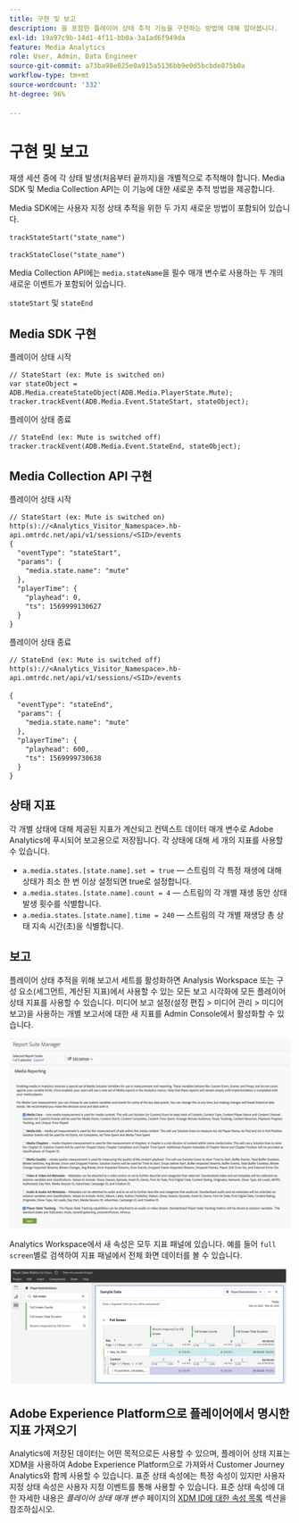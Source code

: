 ```yaml
---
title: 구현 및 보고
description: 을 포함한 플레이어 상태 추적 기능을 구현하는 방법에 대해 알아봅니다.
exl-id: 19a97c9b-14d1-4f11-bb0a-3a1ad6f949da
feature: Media Analytics
role: User, Admin, Data Engineer
source-git-commit: a73ba98e025e0a915a5136bb9e0d5bcbde875b0a
workflow-type: tm+mt
source-wordcount: '332'
ht-degree: 96%

---
```


# 구현 및 보고

재생 세션 중에 각 상태 발생(처음부터 끝까지)을 개별적으로 추적해야 합니다. Media SDK 및 Media Collection API는 이 기능에 대한 새로운 추적 방법을 제공합니다.

Media SDK에는 사용자 지정 상태 추적을 위한 두 가지 새로운 방법이 포함되어 있습니다.

`trackStateStart("state_name")`

`trackStateClose("state_name")`


Media Collection API에는 `media.stateName`을 필수 매개 변수로 사용하는 두 개의 새로운 이벤트가 포함되어 있습니다.

`stateStart` 및 `stateEnd`

## Media SDK 구현

플레이어 상태 시작

```
// StateStart (ex: Mute is switched on)
var stateObject = ADB.Media.createStateObject(ADB.Media.PlayerState.Mute);
tracker.trackEvent(ADB.Media.Event.StateStart, stateObject);
```

플레이어 상태 종료

```
// StateEnd (ex: Mute is switched off)
tracker.trackEvent(ADB.Media.Event.StateEnd, stateObject);
```


## Media Collection API 구현

플레이어 상태 시작

```
// StateStart (ex: Mute is switched on)
http(s)://<Analytics_Visitor_Namespace>.hb-api.omtrdc.net/api/v1/sessions/<SID>/events
{
  "eventType": "stateStart",
  "params": {
    "media.state.name": "mute"
  },
  "playerTime": {
    "playhead": 0,
    "ts": 1569999130627
  }
}
```

플레이어 상태 종료

```
// StateEnd (ex: Mute is switched off)
http(s)://<Analytics_Visitor_Namespace>.hb-api.omtrdc.net/api/v1/sessions/<SID>/events

{
  "eventType": "stateEnd",
  "params": {
    "media.state.name": "mute"
  },
  "playerTime": {
    "playhead": 600,
    "ts": 1569999730638
  }
}
```

## 상태 지표

각 개별 상태에 대해 제공된 지표가 계산되고 컨텍스트 데이터 매개 변수로 Adobe Analytics에 푸시되어 보고용으로 저장됩니다. 각 상태에 대해 세 개의 지표를 사용할 수 있습니다.

* `a.media.states.[state.name].set = true` — 스트림의 각 특정 재생에 대해 상태가 최소 한 번 이상 설정되면 true로 설정합니다.
* `a.media.states.[state.name].count = 4` — 스트림의 각 개별 재생 동안 상태 발생 횟수를 식별합니다.
* `a.media.states.[state.name].time = 240` — 스트림의 각 개별 재생당 총 상태 지속 시간(초)을 식별합니다.

## 보고

플레이어 상태 추적을 위해 보고서 세트를 활성화하면 Analysis Workspace 또는 구성 요소(세그먼트, 계산된 지표)에서 사용할 수 있는 모든 보고 시각화에 모든 플레이어 상태 지표를 사용할 수 있습니다. 미디어 보고 설정(설정 편집 > 미디어 관리 > 미디어 보고)을 사용하는 개별 보고서에 대한 새 지표를 Admin Console에서 활성화할 수 있습니다.

![](assets/report-setup.png)

Analytics Workspace에서 새 속성은 모두 지표 패널에 있습니다. 예를 들어 `full screen`별로 검색하여 지표 패널에서 전체 화면 데이터를 볼 수 있습니다.

![](assets/full-screen-report.png)

## Adobe Experience Platform으로 플레이어에서 명시한 지표 가져오기

Analytics에 저장된 데이터는 어떤 목적으로든 사용할 수 있으며, 플레이어 상태 지표는 XDM을 사용하여 Adobe Experience Platform으로 가져와서 Customer Journey Analytics와 함께 사용할 수 있습니다. 표준 상태 속성에는 특정 속성이 있지만 사용자 지정 상태 속성은 사용자 지정 이벤트를 통해 사용할 수 있습니다. 표준 상태 속성에 대한 자세한 내용은 *플레이어 상태 매개 변수* 페이지의 [XDM ID에 대한 속성 목록](/help/implementation/variables/player-state-parameters.md) 섹션을 참조하십시오.
